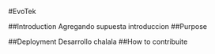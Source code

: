 #EvoTek

##Introduction
Agregando supuesta introduccion
##Purpose

##Deployment
Desarrollo chalala
##How to contribuite